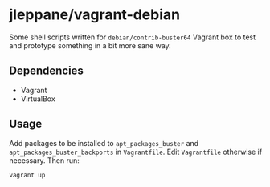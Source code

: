 # jleppane/vagrant-debian

Some shell scripts written for `debian/contrib-buster64` Vagrant box to test and prototype something in a bit more sane way.

## Dependencies

- Vagrant
- VirtualBox

## Usage

Add packages to be installed to `apt_packages_buster` and `apt_packages_buster_backports` in `Vagrantfile`. Edit `Vagrantfile` otherwise if necessary. Then run:

```
vagrant up
```
